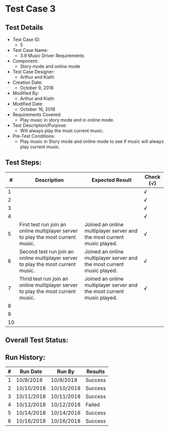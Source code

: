 # Test Case 3 

## Test Details

* Test Case ID:
  * 5
* Test Case Name:
  * 3.9 Music Driver Requirements
* Component: 
  * Story mode and online mode
* Test Case Designer:
  * Arthur and Kiath
* Creation Date:
  * October 9, 2018
* Modified By:
  * Arthur and Kiath
* Modified Date:
  * October 16, 2018
* Requirements Covered:
  * Play music in story mode and in online mode.
* Test Description/Purpose:
  * Will always play the most current music.
* Pre-Test Conditions:
  * Play music in Story mode and online mode to see if music will always play current music.
## Test Steps: 
| # | Description | Expected Result | Check (√) |
| --- | --- | --- | --- |
| 1 | | |√|			
| 2 | | |√|			
| 3 | | |√|			
| 4 | | |√|			
| 5 |First test run join an online multiplayer server to play the most current music.|Joined an online multiplayer server and the most current music played.|√|			
| 6 |Second test run join an online multiplayer server to play the most current music.|Joined an online multiplayer server and the most current music played.|√|			
| 7 |Thrid test run join an online multiplayer server to play the most current music.|Joined an online multiplayer server and the most current music played.|√|			
| 8 | | | |			
| 9 | | | |			
| 10 | | | |			

## Overall Test Status: 



## Run History:
| # |	Run Date |	Run By |	Results |
| --- | --- | --- | --- |
| 1 | 10/9/2018 | 10/9/2018 | Success |			
| 2 | 10/10/2018 | 10/10/2018 | Success |			
| 3 | 10/11/2018 | 10/11/2018 | Success |
| 4 | 10/12/2018 | 10/12/2018 | Failed |
| 5 | 10/14/2018 | 10/14/2018 | Success |
| 6 | 10/16/2018 | 10/16/2018 | Success |
